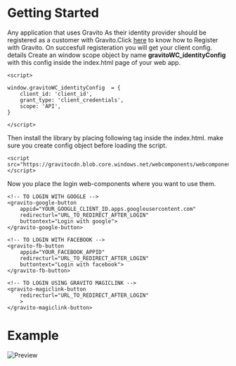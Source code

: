 # Getting Started

Any application that uses Gravito As their identity provider should be registered as a customer with Gravito.Click [here](https://docs.gravito.net/) to know how to Register with Gravito.
On succesfull registeration you will get your client config. details Create an window scope object by name __gravitoWC_identityConfig__ with this config inside the index.html page of your web app.
```
<script>

window.gravitoWC_identityConfig  = {
	client_id: 'client_id',
	grant_type: 'client_credentials',
	scope: 'API',
}

</script>
```

Then install the library by placing following tag inside the index.html. make sure you create config object before loading the script.
```
<script src="https://gravitocdn.blob.core.windows.net/webcomponents/webcomponent.js"></script>
```
Now you place the login web-components where you want to use them.
```
<!-- TO LOGIN WITH GOOGLE -->
<gravito-google-button 	
	appid="YOUR_GOOGLE_CLIENT_ID.apps.googleusercontent.com" 
	redirecturl="URL_TO_REDIRECT_AFTER_LOGIN" 
	buttontext="Login with google">
</gravito-google-button>

<!-- TO LOGIN WITH FACEBOOK -->
<gravito-fb-button 
	appid="YOUR_FACEBOOK_APPID" 
	redirecturl="URL_TO_REDIRECT_AFTER_LOGIN" 
	buttontext="Login with facebook">
</gravito-fb-button>

<!-- TO LOGIN USING GRAVITO MAGICLINK -->
<gravito-magiclink-button 
	redirecturl="URL_TO_REDIRECT_AFTER_LOGIN"
	>
</gravito-magiclink-button>
```
# Example
![Preview](https://gravitocdn.blob.core.windows.net/logos/webcomponetsdocs.PNG)